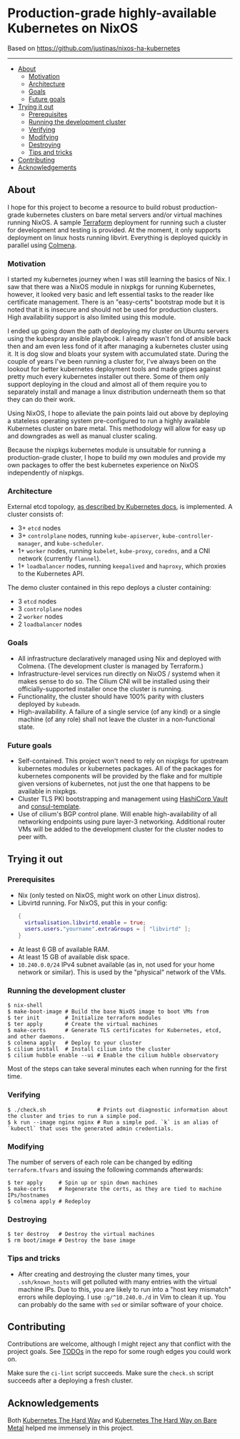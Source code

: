 # Production-grade highly-available Kubernetes on NixOS

Based on https://github.com/justinas/nixos-ha-kubernetes

---

<!-- vim-markdown-toc GFM -->

* [About](#about)
    * [Motivation](#motivation)
    * [Architecture](#architecture)
    * [Goals](#goals)
    * [Future goals](#future-goals)
* [Trying it out](#trying-it-out)
    * [Prerequisites](#prerequisites)
    * [Running the development cluster](#running)
    * [Verifying](#verifying)
    * [Modifying](#modifying)
    * [Destroying](#destroying)
    * [Tips and tricks](#tips-and-tricks)
* [Contributing](#contributing)
* [Acknowledgements](#acknowledgements)

<!-- vim-markdown-toc -->

## About

I hope for this project to become a resource to build robust production-grade kubernetes clusters on bare metal servers and/or virtual machines running NixOS.
A sample [Terraform](https://www.terraform.io/) deployment for running such a cluster for development and testing is provided. At the moment, it only supports deployment on linux hosts running libvirt.
Everything is deployed quickly in parallel using [Colmena](https://github.com/zhaofengli/colmena).

### Motivation

I started my kubernetes journey when I was still learning the basics of Nix. I saw that there was a NixOS module in nixpkgs for running Kubernetes, however, it looked very basic and left essential tasks to the reader like certificate management. There is an "easy-certs" bootstrap mode but it is noted that it is insecure and should not be used for production clusters. High availability support is also limited using this module.

I ended up going down the path of deploying my cluster on Ubuntu servers using the kubespray ansible playbook. I already wasn't fond of ansible back then and am even less fond of it after managing a kubernetes cluster using it. It is dog slow and bloats your system with accumulated state. During the couple of years I've been running a cluster for, I've always been on the lookout for better kubernetes deployment tools and made gripes against pretty much every kubernetes installer out there. Some of them only support deploying in the cloud and almost all of them require you to separately install and manage a linux distribution underneath them so that they can do their work.

Using NixOS, I hope to alleviate the pain points laid out above by deploying a stateless operating system pre-configured to run a highly available Kubernetes cluster on bare metal. This methodology will allow for easy up and downgrades as well as manual cluster scaling.

Because the nixpkgs kubernetes module is unsuitable for running a production-grade cluster, I hope to build my own modules and provide my own packages to offer the best kubernetes experience on NixOS independently of nixpkgs.

### Architecture

External etcd topology,
[as described by Kubernetes docs](https://kubernetes.io/docs/setup/production-environment/tools/kubeadm/ha-topology/#external-etcd-topology),
is implemented.
A cluster consists of:
* 3+ `etcd` nodes
* 3+ `controlplane` nodes, running
  `kube-apiserver`, `kube-controller-manager`, and `kube-scheduler`.
* 1+ `worker` nodes, running `kubelet`, `kube-proxy`,
  `coredns`, and a CNI network (currently `flannel`).
* 1+ `loadbalancer` nodes, running `keepalived` and `haproxy`,
  which proxies to the Kubernetes API.

The demo cluster contained in this repo deploys a cluster containing:
* 3 `etcd` nodes
* 3 `controlplane` nodes
* 2 `worker` nodes
* 2 `loadbalancer` nodes

### Goals
* All infrastructure declaratively managed using Nix and deployed with Colmena. (The development cluster is managed by Terraform.)
* Infrastructure-level services run directly on NixOS / systemd when it makes sense to do so.
  The Cilium CNI will be installed using their officially-supported installer once the cluster is running.
* Functionality, the cluster should have 100% parity with clusters deployed by `kubeadm`.
* High-availability.
  A failure of a single service (of any kind) or a single machine (of any role)
  shall not leave the cluster in a non-functional state.

### Future goals
* Self-contained.
  This project won't need to rely on nixpkgs for upstream kubernetes modules or kubernetes packages.
  All of the packages for kubernetes components will be provided by the flake and for multiple given versions of kubernetes, not just the one that happens to be available in nixpkgs.
* Cluster TLS PKI bootstrapping and management using [HashiCorp Vault](https://github.com/hashicorp/vault) and [consul-template](https://github.com/hashicorp/consul-template).
* Use of cilium's BGP control plane.
  Will enable high-availability of all networking endpoints using pure layer-3 networking.
  Additional router VMs will be added to the development cluster for the cluster nodes to peer with.

## Trying it out

### Prerequisites

* Nix (only tested on NixOS, might work on other Linux distros).
* Libvirtd running. For NixOS, put this in your config:
  ```nix
  {
    virtualisation.libvirtd.enable = true;
    users.users."yourname".extraGroups = [ "libvirtd" ];
  }
  ```
* At least 6 GB of available RAM.
* At least 15 GB of available disk space.
* `10.240.0.0/24` IPv4 subnet available (as in, not used for your home network or similar).
  This is used by the "physical" network of the VMs.

### Running the development cluster

```console
$ nix-shell
$ make-boot-image # Build the base NixOS image to boot VMs from
$ ter init        # Initialize terraform modules
$ ter apply       # Create the virtual machines
$ make-certs      # Generate TLS certificates for Kubernetes, etcd, and other daemons.
$ colmena apply   # Deploy to your cluster
$ cilium install  # Install cilium into the cluster
$ cilium hubble enable --ui # Enable the cilium hubble observatory
```

Most of the steps can take several minutes each when running for the first time.

### Verifying

```console
$ ./check.sh                # Prints out diagnostic information about the cluster and tries to run a simple pod.
$ k run --image nginx nginx # Run a simple pod. `k` is an alias of `kubectl` that uses the generated admin credentials.
```

### Modifying

The number of servers of each role can be changed by editing `terraform.tfvars`
and issuing the following commands afterwards:

```console
$ ter apply     # Spin up or spin down machines
$ make-certs    # Regenerate the certs, as they are tied to machine IPs/hostnames
$ colmena apply # Redeploy
```

### Destroying

```console
$ ter destroy   # Destroy the virtual machines
$ rm boot/image # Destroy the base image
```

### Tips and tricks

* After creating and destroying the cluster many times, your `.ssh/known_hosts`
  will get polluted with many entries with the virtual machine IPs.
  Due to this, you are likely to run into a "host key mismatch" errors while deploying.
  I use `:g/^10.240.0./d` in Vim to clean it up.
  You can probably do the same with `sed` or similar software of your choice.

## Contributing

Contributions are welcome, although I might reject any that conflict with the project goals.
See [TODOs](https://github.com/justinas/nixos-ha-kubernetes/search?q=TODO) in the repo
for some rough edges you could work on.

Make sure the `ci-lint` script succeeds.
Make sure the `check.sh` script succeeds after a deploying a fresh cluster.

## Acknowledgements

Both [Kubernetes The Hard Way](https://github.com/kelseyhightower/kubernetes-the-hard-way)
and [Kubernetes The Hard Way on Bare Metal](https://github.com/Praqma/LearnKubernetes/blob/master/kamran/Kubernetes-The-Hard-Way-on-BareMetal.md)
helped me immensely in this project.
